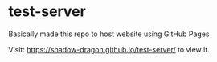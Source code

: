 # test-server

Basically made this repo to host website using GitHub Pages

Visit: https://shadow-dragon.github.io/test-server/ to view it.

